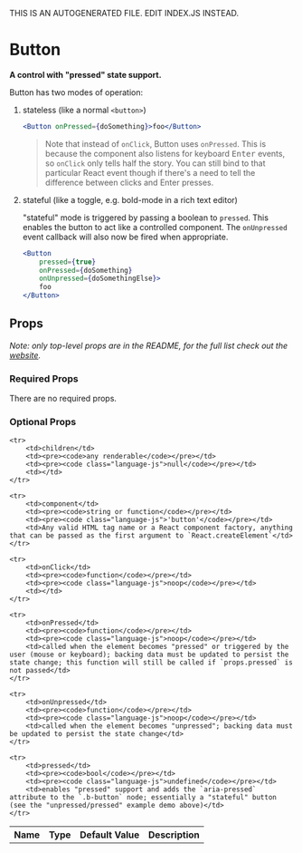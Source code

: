 THIS IS AN AUTOGENERATED FILE. EDIT INDEX.JS INSTEAD.

# Button
__A control with "pressed" state support.__

Button has two modes of operation:

1. stateless (like a normal `<button>`)
   ```jsx
   <Button onPressed={doSomething}>foo</Button>
   ```

   > Note that instead of `onClick`, Button uses `onPressed`. This is because the component also listens for keyboard <kbd>Enter</kbd> events, so `onClick` only tells half the story. You can still bind to that particular React event though if there's a need to tell the difference between clicks and Enter presses.

2. stateful (like a toggle, e.g. bold-mode in a rich text editor)

   "stateful" mode is triggered by passing a boolean to `pressed`. This enables the button to act like a controlled component. The `onUnpressed` event callback will also now be fired when appropriate.

   ```jsx
   <Button
       pressed={true}
       onPressed={doSomething}
       onUnpressed={doSomethingElse}>
       foo
   </Button>
   ```

## Props

_Note: only top-level props are in the README, for the full list check out the [website](http://boundless.js.org/Button#props)._

### Required Props

There are no required props.


### Optional Props

<table>
    <tr>
        <th>Name</th>
        <th>Type</th>
        <th>Default Value</th>
        <th>Description</th>
    </tr>
    
    <tr>
        <td>children</td>
        <td><pre><code>any renderable</code></pre></td>
        <td><pre><code class="language-js">null</code></pre></td>
        <td></td>
    </tr>
    
    <tr>
        <td>component</td>
        <td><pre><code>string or function</code></pre></td>
        <td><pre><code class="language-js">'button'</code></pre></td>
        <td>Any valid HTML tag name or a React component factory, anything that can be passed as the first argument to `React.createElement`</td>
    </tr>
    
    <tr>
        <td>onClick</td>
        <td><pre><code>function</code></pre></td>
        <td><pre><code class="language-js">noop</code></pre></td>
        <td></td>
    </tr>
    
    <tr>
        <td>onPressed</td>
        <td><pre><code>function</code></pre></td>
        <td><pre><code class="language-js">noop</code></pre></td>
        <td>called when the element becomes "pressed" or triggered by the user (mouse or keyboard); backing data must be updated to persist the state change; this function will still be called if `props.pressed` is not passed</td>
    </tr>
    
    <tr>
        <td>onUnpressed</td>
        <td><pre><code>function</code></pre></td>
        <td><pre><code class="language-js">noop</code></pre></td>
        <td>called when the element becomes "unpressed"; backing data must be updated to persist the state change</td>
    </tr>
    
    <tr>
        <td>pressed</td>
        <td><pre><code>bool</code></pre></td>
        <td><pre><code class="language-js">undefined</code></pre></td>
        <td>enables "pressed" support and adds the `aria-pressed` attribute to the `.b-button` node; essentially a "stateful" button (see the "unpressed/pressed" example demo above)</td>
    </tr>
    
</table>

